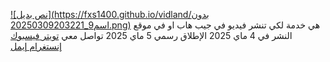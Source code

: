 [![نص بديل](https://fxs1400.github.io/vidland/بدون اسم9_20250309203221.png)](https://fxs1400.github.io/vidland)
هي خدمة لكي تنشر فيديو في جيب هاب او في موقع 
النشر في 4 ماي 2025 
الإطلاق رسمي 5 ماي 2025
تواصل معي [تويتر ](https://x.com/Fx_Entertment14)[فيسبوك ](https://m.facebook.com/profile.php?id=61566647427641)[إنستغرام ](https://www.instagram.com/nettoyagefx/)[إيمل ](mailto:superanimfx@gmail.com)
